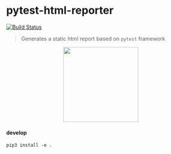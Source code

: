 # pytest-html-reporter
[![Build Status](https://travis-ci.com/prashanth-sams/pytest-html-reporter.svg?branch=master)](https://travis-ci.com/prashanth-sams/pytest-html-reporter)

> Generates a static html report based on `pytest` framework

<div align="center"><img src="./PHR.png" width="200"/></div>


#### develop
```shell script
pip3 install -e .
```